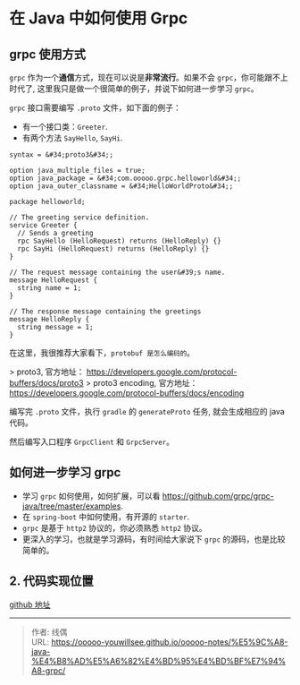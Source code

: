 # 在 Java 中如何使用 Grpc


## grpc 使用方式

`grpc` 作为一个**通信**方式，现在可以说是**非常流行**。如果不会 `grpc`，你可能跟不上时代了, 这里我只是做一个很简单的例子，并说下如何进一步学习 `grpc`。


`grpc` 接口需要编写 `.proto` 文件，如下面的例子：

* 有一个接口类：`Greeter`.
* 有两个方法 `SayHello`, `SayHi`.

```
syntax = &#34;proto3&#34;;

option java_multiple_files = true;
option java_package = &#34;com.ooooo.grpc.helloworld&#34;;
option java_outer_classname = &#34;HelloWorldProto&#34;;

package helloworld;

// The greeting service definition.
service Greeter {
  // Sends a greeting
  rpc SayHello (HelloRequest) returns (HelloReply) {}
  rpc SayHi (HelloRequest) returns (HelloReply) {}
}

// The request message containing the user&#39;s name.
message HelloRequest {
  string name = 1;
}

// The response message containing the greetings
message HelloReply {
  string message = 1;
}

```

在这里，我很推荐大家看下，`protobuf 是怎么编码的`。

&gt; proto3, 官方地址： https://developers.google.com/protocol-buffers/docs/proto3
&gt; proto3 encoding, 官方地址： https://developers.google.com/protocol-buffers/docs/encoding


编写完 `.proto` 文件，执行 `gradle` 的 `generateProto` 任务, 就会生成相应的 java 代码。

然后编写入口程序 `GrpcClient` 和 `GrpcServer`。


## 如何进一步学习 grpc

* 学习 `grpc` 如何使用，如何扩展，可以看 https://github.com/grpc/grpc-java/tree/master/examples.
* 在 `spring-boot` 中如何使用，有开源的 `starter`.
* `grpc` 是基于 `http2` 协议的，你必须熟悉 `http2` 协议。
* 更深入的学习，也就是学习源码，有时间给大家说下 `grpc` 的源码，也是比较简单的。



## 2. 代码实现位置

[github 地址](https://github.com/ooooo-youwillsee/java-framework-guide/blob/main/spring-boot-grpc)


---

> 作者: 线偶  
> URL: https://ooooo-youwillsee.github.io/ooooo-notes/%E5%9C%A8-java-%E4%B8%AD%E5%A6%82%E4%BD%95%E4%BD%BF%E7%94%A8-grpc/  

